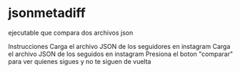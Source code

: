 # jsonmetadiff
ejecutable que compara dos archivos json

Instrucciones
Carga el archivo JSON de los seguidores en instagram
Carga el archivo JSON de los seguidos en instagram
Presiona el boton "comparar" para ver quienes sigues y no te siguen de vuelta
